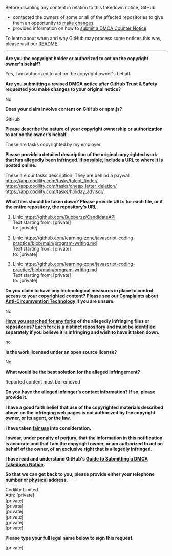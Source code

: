Before disabling any content in relation to this takedown notice, GitHub
- contacted the owners of some or all of the affected repositories to give them an opportunity to [make changes](https://docs.github.com/en/github/site-policy/dmca-takedown-policy#a-how-does-this-actually-work).
- provided information on how to [submit a DMCA Counter Notice](https://docs.github.com/en/articles/guide-to-submitting-a-dmca-counter-notice).

To learn about when and why GitHub may process some notices this way, please visit our [README](https://github.com/github/dmca/blob/master/README.md#anatomy-of-a-takedown-notice).

---

**Are you the copyright holder or authorized to act on the copyright owner's behalf?**  
  
Yes, I am authorized to act on the copyright owner's behalf.  
  
**Are you submitting a revised DMCA notice after GitHub Trust & Safety requested you make changes to your original notice?**  
  
No  
  
**Does your claim involve content on GitHub or npm.js?**  
  
GitHub  
  
**Please describe the nature of your copyright ownership or authorization to act on the owner's behalf.**  
  
These are tasks copyrighted by my employer.  
  
**Please provide a detailed description of the original copyrighted work that has allegedly been infringed. If possible, include a URL to where it is posted online.**  
  
These are our tasks description. They are behind a paywall.  
https://app.codility.com/tasks/talent_finder/  
https://app.codility.com/tasks/cheap_letter_deletion/  
https://app.codility.com/tasks/holiday_advisor/  
  
**What files should be taken down? Please provide URLs for each file, or if the entire repository, the repository’s URL.**  
  
1) Link: https://github.com/Bubberzz/CandidateAPI  
Text starting from: [private]   
to: [private]   
  
2) Link: https://github.com/learning-zone/javascript-coding-practice/blob/main/program-writing.md  
Text starting from: [private]   
to: [private]   
  
3) Link: https://github.com/learning-zone/javascript-coding-practice/blob/main/program-writing.md  
Text starting from: [private]    
to: [private]    
  
**Do you claim to have any technological measures in place to control access to your copyrighted content? Please see our <a href="https://docs.github.com/articles/guide-to-submitting-a-dmca-takedown-notice#complaints-about-anti-circumvention-technology">Complaints about Anti-Circumvention Technology</a> if you are unsure.**  
  
No  
  
**<a href="https://docs.github.com/articles/dmca-takedown-policy#b-what-about-forks-or-whats-a-fork">Have you searched for any forks</a> of the allegedly infringing files or repositories? Each fork is a distinct repository and must be identified separately if you believe it is infringing and wish to have it taken down.**  
  
no  
  
**Is the work licensed under an open source license?**  
  
No  
  
**What would be the best solution for the alleged infringement?**  
  
Reported content must be removed  
  
**Do you have the alleged infringer’s contact information? If so, please provide it.**  
  
**I have a good faith belief that use of the copyrighted materials described above on the infringing web pages is not authorized by the copyright owner, or its agent, or the law.**  
  
**I have taken <a href="https://www.lumendatabase.org/topics/22">fair use</a> into consideration.**  
  
**I swear, under penalty of perjury, that the information in this notification is accurate and that I am the copyright owner, or am authorized to act on behalf of the owner, of an exclusive right that is allegedly infringed.**  
  
**I have read and understand GitHub's <a href="https://docs.github.com/articles/guide-to-submitting-a-dmca-takedown-notice/">Guide to Submitting a DMCA Takedown Notice</a>.**  
  
**So that we can get back to you, please provide either your telephone number or physical address.**  
  
Codility Limited  
Attn: [private]   
[private]   
[private]   
[private]     
[private]   
[private]   
[private]   
  
**Please type your full legal name below to sign this request.**  
  
[private]   
